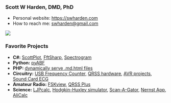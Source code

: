 ### Scott W Harden, DMD, PhD

* Personal website: https://swharden.com
* How to reach me: swharden@gmail.com

[![](https://github-readme-stats.vercel.app/api?username=swharden&count_private=true&show_icons=true)](https://github.com/swharden)

### Favorite Projects
* **C#:** [ScottPlot](https://github.com/swharden/ScottPlot), [FftSharp](https://github.com/swharden/FftSharp), [Spectrogram](https://github.com/swharden/Spectrogram)
* **Python:** [pyABF](https://github.com/swharden/pyABF)
* **PHP:** [dynamically serve .md.html files](https://github.com/swharden/md2html-php)
* **Circuitry:** [USB Frequency Counter](https://github.com/swharden/USB-Counter), [QRSS hardware](https://github.com/swharden/QRSS-hardware), [AVR projects](https://github.com/swharden/AVR-projects), [Sound Card ECG](https://github.com/swharden/SoundCardECG)
* **Amateur Radio:** [FSKview](https://github.com/swharden/FSKview), [QRSS Plus](https://swharden.com/qrss/plus/)
* **Science:** [LJPcalc](https://github.com/swharden/LJPcalc), [Hodgkin-Huxley simulator](https://github.com/swharden/HHSharp), [Scan-A-Gator](https://github.com/swharden/Scan-A-Gator), [Nernst App](https://github.com/swharden/NernstApp), [AliCalc](https://github.com/swharden/AliCalc)
